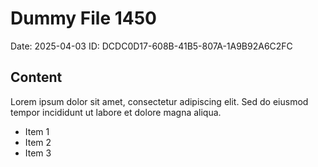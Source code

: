 # Dummy File 1450

Date: 2025-04-03
ID: DCDC0D17-608B-41B5-807A-1A9B92A6C2FC

## Content

Lorem ipsum dolor sit amet, consectetur adipiscing elit.
Sed do eiusmod tempor incididunt ut labore et dolore magna aliqua.

* Item 1
* Item 2
* Item 3
